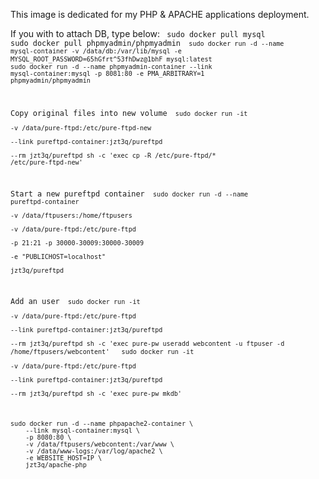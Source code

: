 This image is dedicated for my PHP & APACHE applications deployment.

If you with to attach DB, type below:
<code>
sudo docker pull mysql
sudo docker pull phpmyadmin/phpmyadmin
<code>
sudo docker run -d --name mysql-container -v /data/db:/var/lib/mysql -e MYSQL_ROOT_PASSWORD=65hGfrt^53fhDwz@1bhF mysql:latest
</code>
<code>
sudo docker run -d --name phpmyadmin-container --link mysql-container:mysql -p 8081:80 -e PMA_ARBITRARY=1 phpmyadmin/phpmyadmin
</code>

Copy original files into new volume
<code>
sudo docker run -it \
-v /data/pure-ftpd:/etc/pure-ftpd-new \
--link pureftpd-container:jzt3q/pureftpd \
--rm jzt3q/pureftpd sh -c 'exec cp -R /etc/pure-ftpd/* /etc/pure-ftpd-new'
</code>

Start a new pureftpd container
<code>
sudo docker run -d --name pureftpd-container \
    -v /data/ftpusers:/home/ftpusers \
    -v /data/pure-ftpd:/etc/pure-ftpd \
    -p 21:21 -p 30000-30009:30000-30009 \
    -e "PUBLICHOST=localhost" \
    jzt3q/pureftpd
</code>

Add an user
<code>
sudo docker run -it \
-v /data/pure-ftpd:/etc/pure-ftpd \
--link pureftpd-container:jzt3q/pureftpd \
--rm jzt3q/pureftpd sh -c 'exec pure-pw useradd webcontent -u ftpuser -d /home/ftpusers/webcontent'
</code>
<code>
sudo docker run -it \
-v /data/pure-ftpd:/etc/pure-ftpd \
--link pureftpd-container:jzt3q/pureftpd \
--rm jzt3q/pureftpd sh -c 'exec pure-pw mkdb'
</code>

<code>
sudo docker run -d --name phpapache2-container \
    --link mysql-container:mysql \
    -p 8080:80 \
    -v /data/ftpusers/webcontent:/var/www \
    -v /data/www-logs:/var/log/apache2 \
    -e WEBSITE_HOST=IP \
    jzt3q/apache-php

</code>
